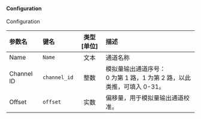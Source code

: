 <!--
DO NOT EDIT THIS FILE DIRECTLY.
This file is generated by tools/comp-docs.js.
All changes will be overwritten by regeneration.
-->

<slot class="model-parameters">

#### Configuration

Configuration

| 参数名 | 键名 | 类型 [单位] | 描述 |
|:------ |:---- |:-----------:|:---- |
| Name | `Name` | 文本 | 通道名称<br/> |
| Channel ID | `channel_id` | 整数 | 模拟量输出通道序号：<br/>0 为第 1 路，1 为第 2 路，以此类推，可填入 0-31。 |
| Offset | `offset` | 实数 | 偏移量，用于模拟量输出通道校准。 |


</slot>
